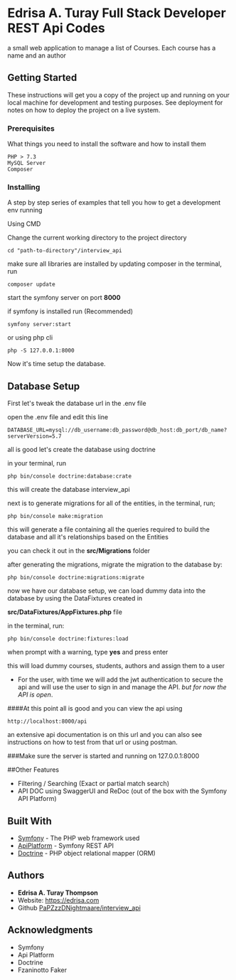 # Edrisa A. Turay Full Stack Developer REST Api Codes

a small web application to manage a list of Courses. Each course has a name and an author

## Getting Started

These instructions will get you a copy of the project up and running on your local machine for development and testing purposes. See deployment for notes on how to deploy the project on a live system.

### Prerequisites

What things you need to install the software and how to install them

```
PHP > 7.3
MySQL Server
Composer

```

### Installing

A step by step series of examples that tell you how to get a development env running

Using CMD

Change the current working directory to the project directory

```
cd "path-to-directory"/interview_api
```

make sure all libraries are installed by updating composer
in the terminal, run 

```
composer update
```

start the symfony server on port **8000** 

if symfony is installed run (Recommended)

```
symfony server:start
```

or using php cli

```
php -S 127.0.0.1:8000
```

Now it's time setup the database.

## Database Setup

First let's tweak the database url in the .env file

open the .env file and edit this line

```
DATABASE_URL=mysql://db_username:db_password@db_host:db_port/db_name?serverVersion=5.7
```

all is good let's create the database using doctrine

in your terminal, run

```
php bin/console doctrine:database:crate
```
this will create the database interview_api

next is to generate migrations for all of the entities, in the terminal, run;
```
php bin/console make:migration
```
this will generate a file containing all the queries required to build the database and all it's relationships based on the Entities

you can check it out in the **src/Migrations** folder

after generating the migrations, migrate the migration to the database by: 

```
php bin/console doctrine:migrations:migrate
```

now we have our database setup, we can load dummy data into the database by using the DataFixtures created in 

**src/DataFixtures/AppFixtures.php** file

in the terminal, run: 

```
php bin/console doctrine:fixtures:load
```
when prompt with a warning, type **yes** and press enter

this will load dummy courses, students, authors and assign them to a user 

* For the user, with time we will add the jwt authentication to secure the api and will use the user to sign in and manage the API. *but for now the API is open*.

####At this point all is good and you can view the api using 
```
http://localhost:8000/api
```
an extensive api documentation is on this url and you can also see instructions on how to test from that url or using postman. 


###Make sure the server is started and running on 127.0.0.1:8000

##Other Features
* Filtering / Searching (Exact or partial match search)
* API DOC using SwaggerUI and ReDoc (out of the box with the Symfony API Platform)

## Built With

* [Symfony](https://symfony.com/) - The PHP web framework used
* [ApiPlatform](https://api-platform.com/) - Symfony REST API 
* [Doctrine](https://www.doctrine-project.org/projects/orm.html) - PHP object relational mapper (ORM)

## Authors

* **Edrisa A. Turay Thompson** 
* Website: https://edrisa.com 
* Github [PaPZzzDNightmaare/interview_api](https://github.com/PaPZzzDNightmare/interview_api)

## Acknowledgments

* Symfony
* Api Platform
* Doctrine
* Fzaninotto Faker

